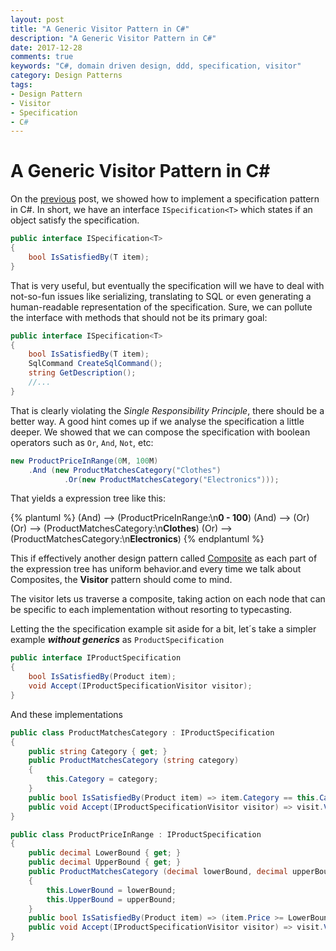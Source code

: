 ```yaml
---
layout: post
title: "A Generic Visitor Pattern in C#"
description: "A Generic Visitor Pattern in C#"
date: 2017-12-28
comments: true
keywords: "C#, domain driven design, ddd, specification, visitor"
category: Design Patterns
tags:
- Design Pattern
- Visitor
- Specification
- C#
---
```


# A Generic Visitor Pattern in C#

On the [previous](2017-12-18-a-generic-specification-pattern-in-c) post, we showed how to implement a specification pattern in C#. In short, we have an interface `ISpecification<T>` which states if an object satisfy the specification.

```csharp
public interface ISpecification<T>
{
    bool IsSatisfiedBy(T item);
}
```

That is very useful, but eventually the specification will we have to deal with not-so-fun issues like serializing, translating to SQL or even generating a human-readable representation of the specification.
Sure, we can pollute the interface with methods that should not be its primary goal:

```csharp
public interface ISpecification<T>
{
    bool IsSatisfiedBy(T item);
    SqlCommand CreateSqlCommand();
    string GetDescription();
    //...
}
``` 

That is clearly violating the *Single Responsibility Principle*, there should be a better way.
A good hint comes up if we analyse the specification a little deeper. We showed that we can compose the specification with boolean operators such as `Or`, `And`, `Not`, etc:

```csharp
new ProductPriceInRange(0M, 100M)
    .And (new ProductMatchesCategory("Clothes")
            .Or(new ProductMatchesCategory("Electronics")));
```

That yields a expression tree like this:

{% plantuml %}
(And) --> (ProductPriceInRange:\n**0 - 100**)
(And) --> (Or)
(Or) --> (ProductMatchesCategory:\n**Clothes**)
(Or) --> (ProductMatchesCategory:\n**Electronics**)
{% endplantuml %}

 This if effectively another design pattern called [Composite](https://en.wikipedia.org/wiki/Composite_pattern) as each part of the expression tree has uniform behavior.and every time we talk about Composites, the **Visitor** pattern should come to mind.

The visitor lets us traverse a composite, taking action on each node that can be specific to each implementation without resorting to typecasting.


Letting the the specification example sit aside for a bit, let´s take a simpler example __*without generics*__ as `ProductSpecification`

```csharp
public interface IProductSpecification
{
    bool IsSatisfiedBy(Product item);
    void Accept(IProductSpecificationVisitor visitor);
}
```

And these implementations

```csharp
public class ProductMatchesCategory : IProductSpecification
{
    public string Category { get; }
    public ProductMatchesCategory (string category)
    {
        this.Category = category;
    }
    public bool IsSatisfiedBy(Product item) => item.Category == this.Category;
    public void Accept(IProductSpecificationVisitor visitor) => visit.Visit(this);
}

public class ProductPriceInRange : IProductSpecification
{
    public decimal LowerBound { get; }
    public decimal UpperBound { get; }
    public ProductMatchesCategory (decimal lowerBound, decimal upperBound)
    {
        this.LowerBound = lowerBound;
        this.UpperBound = upperBound;
    }
    public bool IsSatisfiedBy(Product item) => (item.Price >= LowerBound) && (item.Price <= UpperBound);
    public void Accept(IProductSpecificationVisitor visitor) => visit.Visit(this);
}
```
